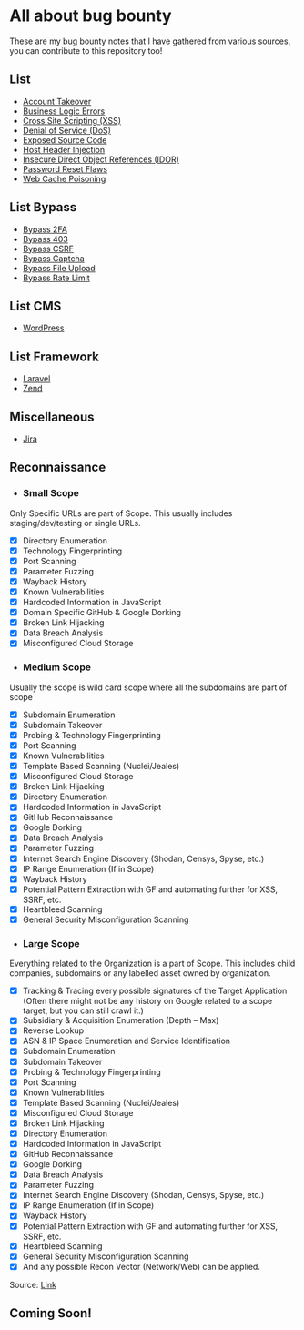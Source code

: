# All about bug bounty
These are my bug bounty notes that I have gathered from various sources, you can contribute to this repository too!

## List
- [Account Takeover](https://github.com/daffainfo/AllAboutBugBounty/blob/master/Account%20Takeover.md)
- [Business Logic Errors](https://github.com/daffainfo/AllAboutBugBounty/blob/master/Business%20Logic%20Errors.md)
- [Cross Site Scripting (XSS)](https://github.com/daffainfo/AllAboutBugBounty/blob/master/Cross%20Site%20Scripting.md)
- [Denial of Service (DoS)](https://github.com/daffainfo/AllAboutBugBounty/blob/master/Denial%20Of%20Service.md)
- [Exposed Source Code](https://github.com/daffainfo/AllAboutBugBounty/blob/master/Denial%20Of%20Service.md)
- [Host Header Injection](https://github.com/daffainfo/AllAboutBugBounty/blob/master/Host%20Header%20Injection.md)
- [Insecure Direct Object References (IDOR)](https://github.com/daffainfo/AllAboutBugBounty/blob/master/Insecure%20Direct%20Object%20References.md)
- [Password Reset Flaws](https://github.com/daffainfo/AllAboutBugBounty/blob/master/Password%20Reset%20Flaws.md)
- [Web Cache Poisoning](https://github.com/daffainfo/AllAboutBugBounty/blob/master/Web%20Cache%20Poisoning.md)

## List Bypass
- [Bypass 2FA](https://github.com/daffainfo/AllAboutBugBounty/blob/master/Bypass/Bypass%202FA.md)
- [Bypass 403](https://github.com/daffainfo/AllAboutBugBounty/blob/master/Bypass/Bypass%20403.md)
- [Bypass CSRF](https://github.com/daffainfo/AllAboutBugBounty/blob/master/Bypass/Bypass%20CSRF.md)
- [Bypass Captcha](https://github.com/daffainfo/AllAboutBugBounty/blob/master/Bypass/Bypass%20Captcha.md)
- [Bypass File Upload](https://github.com/daffainfo/AllAboutBugBounty/blob/master/Bypass/Bypass%20File%20Upload.md)
- [Bypass Rate Limit](https://github.com/daffainfo/AllAboutBugBounty/blob/master/Bypass/Bypass%20Rate%20Limit.md)

## List CMS
- [WordPress](https://github.com/daffainfo/AllAboutBugBounty/blob/master/CMS/WordPress.md)

## List Framework
- [Laravel](https://github.com/daffainfo/AllAboutBugBounty/blob/master/Framework/Laravel.md)
- [Zend](https://github.com/daffainfo/AllAboutBugBounty/blob/master/Framework/Zend.MD)

## Miscellaneous
- [Jira](https://github.com/daffainfo/AllAboutBugBounty/blob/master/Misc/Unauthenticated%20Jira%20CVE.md)

## Reconnaissance
* ### __Small Scope__
Only Specific URLs are part of Scope. This usually includes staging/dev/testing or single URLs.
- [x] Directory Enumeration
- [x] Technology Fingerprinting
- [x] Port Scanning
- [x] Parameter Fuzzing
- [x] Wayback History
- [x] Known Vulnerabilities
- [x] Hardcoded Information in JavaScript
- [x] Domain Specific GitHub & Google Dorking
- [x] Broken Link Hijacking
- [x] Data Breach Analysis
- [x] Misconfigured Cloud Storage
* ### __Medium Scope__
Usually the scope is wild card scope where all the subdomains are part of scope
- [x] Subdomain Enumeration
- [x] Subdomain Takeover
- [x] Probing & Technology Fingerprinting
- [x] Port Scanning
- [x] Known Vulnerabilities
- [x] Template Based Scanning (Nuclei/Jeales)
- [x] Misconfigured Cloud Storage
- [x] Broken Link Hijacking
- [x] Directory Enumeration
- [x] Hardcoded Information in JavaScript
- [x] GitHub Reconnaissance
- [x] Google Dorking
- [x] Data Breach Analysis
- [x] Parameter Fuzzing
- [x] Internet Search Engine Discovery (Shodan, Censys, Spyse, etc.)
- [x] IP Range Enumeration (If in Scope)
- [x] Wayback History
- [x] Potential Pattern Extraction with GF and automating further for XSS, SSRF, etc.
- [x] Heartbleed Scanning
- [x] General Security Misconfiguration Scanning
* ### __Large Scope__
Everything related to the Organization is a part of Scope. This includes child companies, subdomains or any labelled asset owned by organization.
- [x] Tracking & Tracing every possible signatures of the Target Application (Often there might not be any history on Google related to a scope target, but you can still crawl it.) ​
- [x] Subsidiary & Acquisition Enumeration (Depth – Max)​
- [x] Reverse Lookup
- [x] ASN & IP Space Enumeration and Service Identification​
- [x] Subdomain Enumeration
- [x] Subdomain Takeover
- [x] Probing & Technology Fingerprinting
- [x] Port Scanning
- [x] Known Vulnerabilities
- [x] Template Based Scanning (Nuclei/Jeales)
- [x] Misconfigured Cloud Storage
- [x] Broken Link Hijacking
- [x] Directory Enumeration
- [x] Hardcoded Information in JavaScript
- [x] GitHub Reconnaissance
- [x] Google Dorking
- [x] Data Breach Analysis
- [x] Parameter Fuzzing
- [x] Internet Search Engine Discovery (Shodan, Censys, Spyse, etc.)
- [x] IP Range Enumeration (If in Scope)
- [x] Wayback History
- [x] Potential Pattern Extraction with GF and automating further for XSS, SSRF, etc.
- [x] Heartbleed Scanning
- [x] General Security Misconfiguration Scanning
- [x] And any possible Recon Vector (Network/Web) can be applied.​

Source: [Link](https://www.xmind.net/m/hKKexj/)

## Coming Soon!